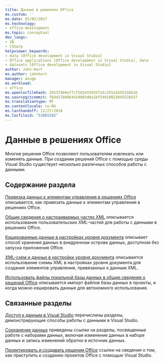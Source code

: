 ```yaml
---
title: Данные в решениях Office
ms.custom: ''
ms.date: 02/02/2017
ms.technology:
- office-development
ms.topic: conceptual
dev_langs:
- VB
- CSharp
helpviewer_keywords:
- data [Office development in Visual Studio]
- Office applications [Office development in Visual Studio], data
- datasets [Office development in Visual Studio]
author: John-Hart
ms.author: johnhart
manager: douge
ms.workload:
- office
ms.openlocfilehash: 2b53f4b9af7cf262e55935fa5c355a165515bb16
ms.sourcegitcommit: f6dd17b0864419083d0a1bf54910023045526437
ms.translationtype: MT
ms.contentlocale: ru-RU
ms.lasthandoff: 12/27/2018
ms.locfileid: "53801592"
---
```

# <a name="data-in-office-solutions"></a>Данные в решениях Office
  Многие решения Office позволяют пользователям извлекать или изменять данные. При создании решений Office с помощью среды Visual Studio существует несколько различных способов работы с данными.

## <a name="in-this-section"></a>Содержание раздела
 [Привязка данных к элементам управления в решениях Office](../vsto/binding-data-to-controls-in-office-solutions.md) описывается, как привязать данные к элементам управления в решениях Office.

 [Общие сведения о настраиваемых частях XML](../vsto/custom-xml-parts-overview.md) описывается использование пользовательских XML-частей для работы с данными в решениях Office.

 [Кэшированные данные в настройках уровня документа](../vsto/cached-data-in-document-level-customizations.md) описывает способ хранения данных в внедренном острове данных, доступном без запуска приложения Office.

 [XML-схем и данных в настройки уровня документа](../vsto/xml-schemas-and-data-in-document-level-customizations.md) описывается использование схемы XML в настройках уровня документа для создания элементов управления, привязанных к данным XML.

 [Использовать файлы локальной базы данных в общие сведения о решений Office](../vsto/using-local-database-files-in-office-solutions-overview.md) описывается импорт файлов базы данных в проекты, и когда можно кэшировать данные для автономного использования.

## <a name="related-sections"></a>Связанные разделы
 [Доступ к данным в Visual Studio](../data-tools/accessing-data-in-visual-studio.md) перечислены разделы, демонстрирующие способы работы с данными в Visual Studio.

 [Сохранение данных](../data-tools/saving-data.md) приведены ссылки на разделы, посвященные работе с наборами данных, включая изменение данных в наборе данных и запись изменений обратно в источник данных.

 [Проектировать и создавать решения Office](../vsto/designing-and-creating-office-solutions.md) ссылки на сведения о том, как приступить к созданию проектов Office с помощью Visual Studio.
